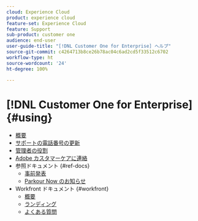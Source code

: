 ```yaml
---
cloud: Experience Cloud
product: experience cloud
feature-set: Experience Cloud
feature: Support
sub-product: customer one
audience: end-user
user-guide-title: "[!DNL Customer One for Enterprise] ヘルプ"
source-git-commit: c4264713b8ce26b78ac04c6ad2cd5f33512c6702
workflow-type: ht
source-wordcount: '24'
ht-degree: 100%

---
```



# [!DNL Customer One for Enterprise] {#using}

+ [概要](home.md)
+ [サポートの電話番号の更新](phone-numbers.md)
+ [管理者の役割](admin-roles.md)
+ [Adobe カスタマーケアに連絡](customer-care.md)
+ 参照ドキュメント {#ref-docs}
   + [事前発表](intro-customer-support.md)
   + [Parkour Now のお知らせ](parkour-now.md)
+ Workfront ドキュメント {#workfront}
   + [概要](overview.md)
   + [ランディング](landing.md)
   + [よくある質問](faq.md)

